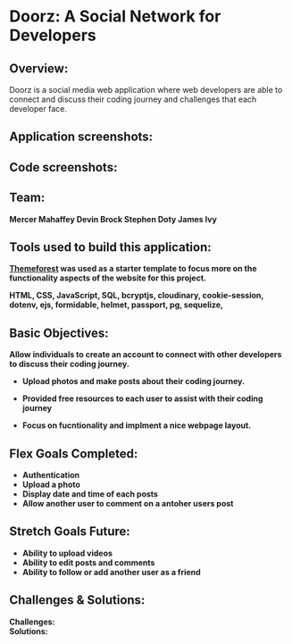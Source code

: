 # Doorz: A Social Network for Developers

## Overview:
Doorz is a social media web application where web developers are able to connect and discuss their coding journey and challenges that each developer face.

## Application screenshots:


## Code screenshots:


## Team:

<b>Mercer Mahaffey<b>
<b>Devin Brock<b>
<b>Stephen Doty<b>
<b>James Ivy<b>

## Tools used to build this application:
[Themeforest](https://themeforest.net/item/sociala-social-network-app-html-template/31502548) was used as a starter template to focus more on the functionality aspects of the website for this project.

HTML,
CSS,
JavaScript, 
SQL,
bcryptjs,
cloudinary,
cookie-session,
dotenv,
ejs,
formidable,
helmet,
passport,
pg,
sequelize,

## Basic Objectives:

Allow individuals to create an account to connect with other developers to discuss their coding journey.
 - Upload photos and make posts about their coding journey. 

 - Provided free resources to each user to assist with their coding journey

 - Focus on fucntionality and implment a nice webpage layout.

## Flex Goals Completed:

- Authentication
- Upload a photo
- Display date and time of each posts 
- Allow another user to comment on a antoher users post
## Stretch Goals Future:

- Ability to upload videos
- Ability to edit posts and comments
- Ability to follow or add another user as a friend

## Challenges & Solutions:

Challenges: 
<br>
Solutions: 